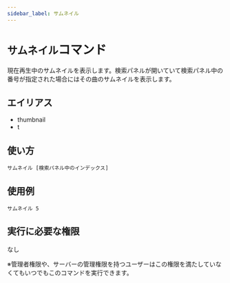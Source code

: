 ```yaml
---
sidebar_label: サムネイル
---
```

# `サムネイル`コマンド
現在再生中のサムネイルを表示します。検索パネルが開いていて検索パネル中の番号が指定された場合にはその曲のサムネイルを表示します。

## エイリアス
- thumbnail
- t

## 使い方
```
サムネイル [検索パネル中のインデックス]
```

## 使用例
```
サムネイル 5
```


## 実行に必要な権限
なし

※管理者権限や、サーバーの管理権限を持つユーザーはこの権限を満たしていなくてもいつでもこのコマンドを実行できます。
  
